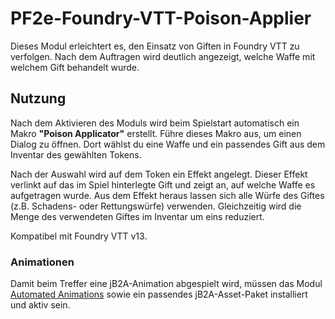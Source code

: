 # PF2e-Foundry-VTT-Poison-Applier

Dieses Modul erleichtert es, den Einsatz von Giften in Foundry VTT zu verfolgen. Nach dem Auftragen wird deutlich angezeigt, welche Waffe mit welchem Gift behandelt wurde.

## Nutzung

Nach dem Aktivieren des Moduls wird beim Spielstart automatisch ein Makro **"Poison Applicator"** erstellt. Führe dieses Makro aus, um einen Dialog zu öffnen. Dort wählst du eine Waffe und ein passendes Gift aus dem Inventar des gewählten Tokens.

Nach der Auswahl wird auf dem Token ein Effekt angelegt. Dieser Effekt verlinkt auf das im Spiel hinterlegte Gift und zeigt an, auf welche Waffe es aufgetragen wurde. Aus dem Effekt heraus lassen sich alle Würfe des Giftes (z.B. Schadens- oder Rettungswürfe) verwenden. Gleichzeitig wird die Menge des verwendeten Giftes im Inventar um eins reduziert.

Kompatibel mit Foundry VTT v13.

### Animationen

Damit beim Treffer eine jB2A-Animation abgespielt wird, müssen das Modul [Automated Animations](https://foundryvtt.com/packages/autoanimations) sowie ein passendes jB2A-Asset-Paket installiert und aktiv sein.
